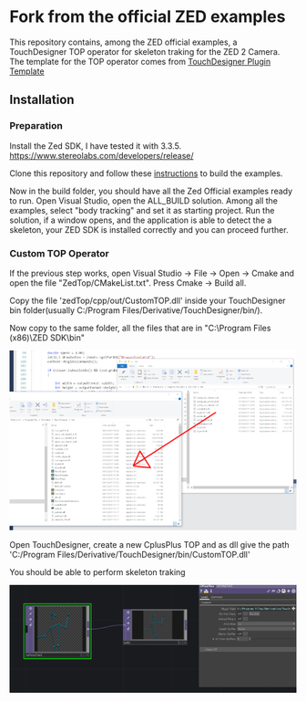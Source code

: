  # Fork from the official ZED examples
 
 This repository contains, among the ZED official examples, a TouchDesigner TOP operator for skeleton traking for the ZED 2 Camera. The template for the TOP operator comes from [TouchDesigner Plugin Template](https://github.com/satoruhiga/TouchDesigner-Plugin-Template)

 ## Installation

 ### Preparation
 
 Install the Zed SDK, I have tested it with 3.3.5. https://www.stereolabs.com/developers/release/

 Clone this repository and follow these [instructions](https://www.stereolabs.com/docs/app-development/cpp/windows/#building-on-windows) to build the examples.

Now in the build folder, you should have all the Zed Official examples ready to run. Open Visual Studio, open the ALL_BUILD solution. Among all the examples, select "body tracking" and set it as starting project. Run the solution, if a window opens, and the application is able to detect the a skeleton, your ZED SDK is installed correctly and you can proceed further.

### Custom TOP Operator 

 If the previous step works, open Visual Studio -> File -> Open -> Cmake and open the file "ZedTop/CMakeList.txt". Press Cmake -> Build all.

 Copy the file 'zedTop/cpp/out/CustomTOP.dll' inside your TouchDesigner bin folder(usually C:/Program Files/Derivative/TouchDesigner/bin/).

 Now copy to the same folder, all the files that are in "C:\Program Files (x86)\ZED SDK\bin\"
 
 ![example](copy.PNG)


 Open TouchDesigner, create a new CplusPlus TOP and as dll give the path 'C:/Program Files/Derivative/TouchDesigner/bin/CustomTOP.dll'

 You should be able to perform skeleton traking
 
 ![example](skeleton.PNG)





